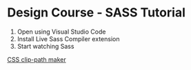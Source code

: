 # Design Course - SASS Tutorial

1. Open using Visual Studio Code
2. Install Live Sass Compiler extension
3. Start watching Sass

[CSS clip-path maker](https://bennettfeely.com/clippy/)
